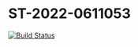 # ST-2022-0611053

[![Build Status](https://app.travis-ci.com/jiangxin1998/ST-2022-0611053.svg?branch=main)](https://app.travis-ci.com/jiangxin1998/ST-2022-0611053)
